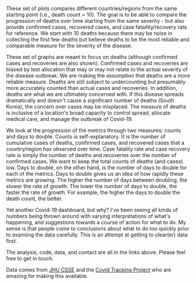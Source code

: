 These set of plots compares different countries/regions from the same starting point (i.e., death count = 10). The goal is to be able to compare the progression of deaths over time starting from the same severity - but also provide confirmed cases, recovered cases, and case fataility/recovery rate for reference. We start with 10 deaths because there may be noise in collecting the first few deaths but believe deaths to be the most reliable and comparable measure for the severity of the disease.

These set of graphs are meant to focus on deaths (although confirmed cases and recoveries are also shown). Confirmed cases and recoveries are biased by test allocation that may or may not relate to the actual severity of the disease outbreak. We are making the assumption that deaths are a more reliable measure. Deaths are still subject to undercounting but presumably more accurately counted than actual cases and recoveries. In addition, deaths are what we are ultimately concerned with. If this disease spreads dramatically and doesn't cause a significant number of deaths (South Korea), the concern over cases may be misplaced. The measure of deaths is inclusive of a location's broad capacity to control spread, allocate medical care, and manage the outbreak of Covid-19. 

We look at the progression of the metrics through two measures: counts and days to double. Counts is self-explanatory. It is the number of cumulative cases of deaths, confirmed cases, and recovered cases that a country/region has observed over time. Case fatality rate and case recovery rate is simply the number of deaths and recoveries over the number of confirmed cases. We want to keep the total counts of deaths (and cases) low. Days to double, on the other hand, is the number of days to double for each of the metrics. Days to double gives us an idea of how rapidly these metrics are growing. The higher the number of days between doubling, the slower the rate of growth. The lower the number of days to double, the faster the rate of growth. For example, the higher the days to double the death count, the better.

Yet another Covid-19 dashboard, but why? I've been seeing all kinds of numbers being thrown around with varying interpretations of what's happening, and suggestions towards a course of action for what to do. My sense is that people come to conclusions about what to do too quickly prior to examiing the data carefully. This is an attempt at getting to clear(er) data first. 

The analysis, code, data, and contact are all in the links above. Please feel free to get in touch.

Data comes from [JHU CSSE](https://coronavirus.jhu.edu/map.html) and the [Covid Tracking Project](https://covidtracking.com/) who are amazing for making this available.